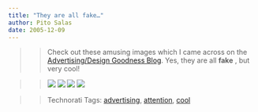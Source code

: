 ```yaml
---
title: "They are all fake…"
author: Pito Salas
date: 2005-12-09
---
```



>>

>> Check out these amusing images which I came across on the
[Advertising/Design Goodness
Blog](<http://www.frederiksamuel.com/blog/2005/12/truck-art.html>). Yes, they
are all **fake** , but very cool!

>>

>> ![](https://i0.wp.com/static.flickr.com/18/70534639_53d9e55d46.jpg?w=584)
![](https://i0.wp.com/static.flickr.com/18/70534587_9eeae9ddc7.jpg?w=584)
![](https://i0.wp.com/static.flickr.com/18/70534558_c8d1d8e05c.jpg?w=584)
![](https://i0.wp.com/static.flickr.com/35/70534535_007b2ac346.jpg?w=584)

>>

>> Technorati Tags:
[advertising](<http://www.technorati.com/tag/advertising>),
[attention](<http://www.technorati.com/tag/attention>),
[cool](<http://www.technorati.com/tag/cool>)


